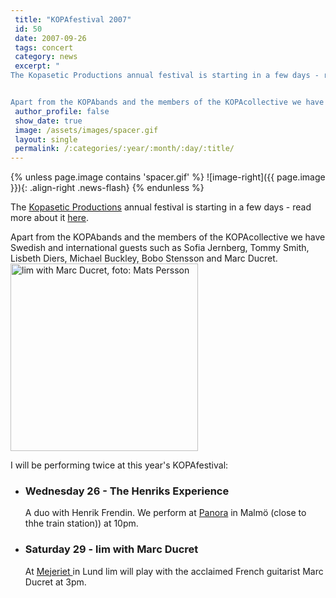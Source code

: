 ```yaml
---
 title: "KOPAfestival 2007"
 id: 50
 date: 2007-09-26
 tags: concert
 category: news
 excerpt: "
The Kopasetic Productions annual festival is starting in a few days - read more about it here. 


Apart from the KOPAbands and the members of the KOPAcollective we have Swedish and international ..."
 author_profile: false
 show_date: true
 image: /assets/images/spacer.gif
 layout: single
 permalink: /:categories/:year/:month/:day/:title/
---
```

{% unless page.image contains 'spacer.gif' %}
   ![image-right]({{ page.image }}){: .align-right .news-flash}
{% endunless %}


The <a href="http://www.kopasetic.se">Kopasetic Productions</a> annual festival is starting in a few days - read more about it <a href="http://www.henrikfrisk.com/index.jsp?metaId=music&id=news&about=1&field=id&query=48&show=-1">here</a>. 




Apart from the KOPAbands and the members of the KOPAcollective we have Swedish and international guests such as Sofia Jernberg, Tommy Smith, Lisbeth Diers, Michael Buckley, Bobo Stensson and Marc Ducret.<img src="bilder/kopa/lim+ducret.jpg" alt="lim with Marc Ducret, foto: Mats Persson" width="300"></img>



I will be performing twice at this year's KOPAfestival:
<ul>
<li><h3>Wednesday 26 - The Henriks Experience</h3>
A duo with Henrik Frendin. We perform at <a href="http://www.panora.nu/">Panora</a> in Malmö (close to thhe train station)) at 10pm.</li>



<li><h3>Saturday 29 - lim with Marc Ducret</h3>
At <a href="http://www.kulturmejeriet.se/">Mejeriet </a>in Lund lim will play with the acclaimed French guitarist Marc Ducret at 3pm.</li>
</ul>


